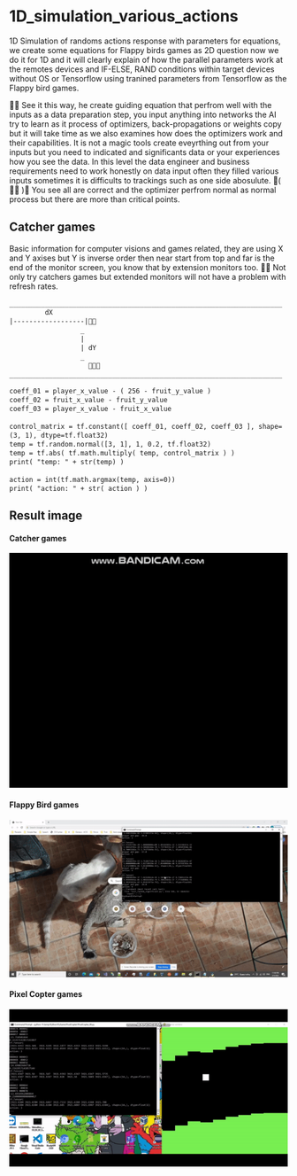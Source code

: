 # 1D_simulation_various_actions
1D Simulation of randoms actions response with parameters for equations, we create some equations for Flappy birds games as 2D question now we do it for 1D and it will clearly explain of how the parallel parameters work at the remotes devices and IF-ELSE, RAND conditions within target devices without OS or Tensorflow using tranined parameters from Tensorflow as the Flappy bird games.

🧸💬 See it this way, he create guiding equation that perfrom well with the inputs as a data preparation step, you input anything into networks the AI try to learn as it process of optimizers, back-propagations or weights copy but it will take time as we also examines how does the optimizers work and their capabilities. It is not a magic tools create eveyrthing out from your inputs but you need to indicated and significants data or your experiences how you see the data. In this level the data engineer and business requirements need to work honestly on data input often they filled various inputs sometimes it is difficults to trackings such as one side abosulute. 💃( 👩‍🏫 )💬 You see all are correct and the optimizer perfrom normal as normal process but there are more than critical points.

## Catcher games ###

Basic information for computer visions and games related, they are using X and Y axises but Y is inverse order then near start from top and far is the end of the monitor screen, you know that by extension monitors too. 🦹💬 Not only try catchers games but extended monitors will not have a problem with refresh rates.

```
_____________________________________________________________________
         dX
|------------------|🧄💦
                  _
                  |
                  | dY
                  _
                    🐶💦💦
_____________________________________________________________________
```

```
coeff_01 = player_x_value - ( 256 - fruit_y_value )
coeff_02 = fruit_x_value - fruit_y_value
coeff_03 = player_x_value - fruit_x_value

control_matrix = tf.constant([ coeff_01, coeff_02, coeff_03 ], shape=(3, 1), dtype=tf.float32)
temp = tf.random.normal([3, 1], 1, 0.2, tf.float32)
temp = tf.abs( tf.math.multiply( temp, control_matrix ) )
print( "temp: " + str(temp) )

action = int(tf.math.argmax(temp, axis=0))
print( "action: " + str( action ) )
```



## Result image ##

#### Catcher games ####

![Alt text](https://github.com/jkaewprateep/1D_simulation_various_actions/blob/main/random_catcher.gif?raw=true "Title")


#### Flappy Bird games ###

![Alt text](https://github.com/jkaewprateep/1D_simulation_various_actions/blob/main/FlappyBirds.gif?raw=true "Title")


#### Pixel Copter games ###

![Alt text](https://github.com/jkaewprateep/1D_simulation_various_actions/blob/main/random_copter.gif?raw=true "Title")
